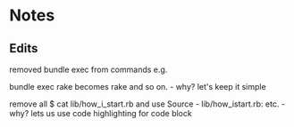 # Notes

## Edits


removed bundle exec from commands e.g.

bundle exec rake becomes rake and  so on.  - why?  let's keep it simple


remove all $ cat lib/how_i_start.rb and use Source - lib/how_istart.rb: etc.  - why? lets us use code highlighting for code block


